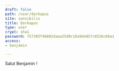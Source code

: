 ```yaml
---
draft: false
path: /user/darkapus
site: sensibilis
title: Darkapus
type: user
crypt: sha1
password: 757305f4b802daaa25d0c16a9de857c8526c66a1
access:
- benjamin

---
```


Salut Benjamin !